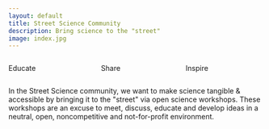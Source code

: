 ```yaml
---
layout: default
title: Street Science Community
description: Bring science to the "street"
image: index.jpg
---
```


<section class="section home">
  <div class="columns">
    <div class="column is-centered">
      <span class="icon">
        <i class="fas fa-graduation-cap"></i>
      </span>
      <p class="title">Educate</p>
    </div>
    <div class="column">
      <span class="icon">
        <i class="fas fa-users"></i>
      </span>
      <p class="title">Share</p>
    </div>
    <div class="column">
      <span class="icon">
        <i class="fas fa-lightbulb"></i>
      </span>
      <p class="title">Inspire</p>
    </div>
  </div>
</section>

In the Street Science community, we want to make science tangible & accessible
by bringing it to the "street" via open science workshops. These workshops are
an excuse to meet, discuss, educate and develop ideas in a neutral, open,
noncompetitive and not-for-profit environment.
